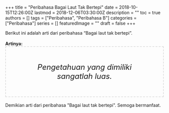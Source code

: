 +++
title = "Peribahasa Bagai Laut Tak Bertepi"
date = 2018-10-15T12:26:00Z
lastmod = 2018-12-06T03:30:00Z
description = ""
toc = true
authors = []
tags = ["Peribahasa", "Peribahasa B"]
categories = ["Peribahasa"]
series = []
featuredImage = ""
draft = false
+++

<div dir="ltr" style="text-align: left;" trbidi="on"><div style="text-align: justify;">Berikut ini adalah arti dari peribahasa “Bagai laut tak bertepi”.</div><br /><div style="text-align: justify;"><b>Artinya:</b></div><div style="border: 2px dashed #ddd; font-size: 24px; height: auto; margin: 0 auto; padding: 50px; text-align: center; width: auto;"><i>Pengetahuan yang dimiliki sangatlah luas.</i></div><br /><div style="text-align: justify;">Demikian arti dari peribahasa "Bagai laut tak bertepi". Semoga bermanfaat.</div></div>
